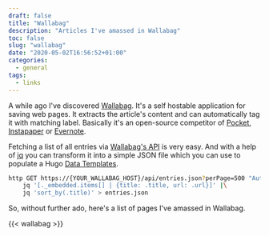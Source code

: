 ```yaml
---
draft: false
title: "Wallabag"
description: "Articles I've amassed in Wallabag"
toc: false
slug: "wallabag"
date: "2020-05-02T16:56:52+01:00"
categories:
  - general
tags:
  - links
---
```


A while ago I've discovered [Wallabag](https://wallabag.org/en). It's a self 
hostable application for saving web pages. 
It extracts the article's content and can automatically tag it with matching
label.
Basically it's an open-source competitor of [Pocket](https://getpocket.com/), 
[Instapaper](https://www.instapaper.com/) or [Evernote](https://evernote.com/).

Fetching a list of all entries via [Wallabag's API](https://app.wallabag.it/api/doc#get--api-entries.{_format}) is very easy.
And with a help of [jq](https://stedolan.github.io/jq/) you can transform it
into a simple JSON file which you can use to populate a Hugo [Data Templates](https://gohugo.io/templates/data-templates/).

```bash
http GET https://{YOUR_WALLABAG_HOST}/api/entries.json?perPage=500 "Authorization:Bearer {API_TOKEN}" |\
    jq '[._embedded.items[] | {title: .title, url: .url}]' |\
    jq 'sort_by(.title)' > entries.json
```

So, without further ado, here's a list of pages I've amassed in Wallabag.


{{< wallabag >}}

